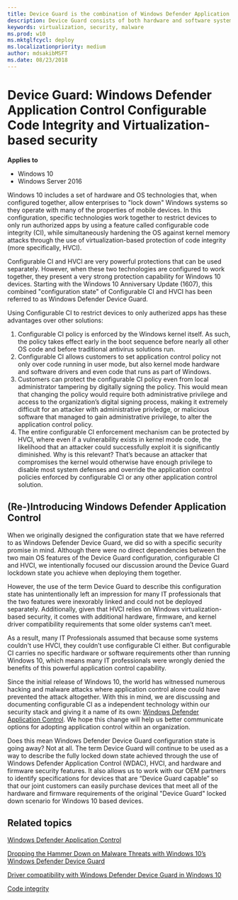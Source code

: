 ```yaml
---
title: Device Guard is the combination of Windows Defender Application Control and Virtualization-based security (Windows 10)
description: Device Guard consists of both hardware and software system integrity hardening capabilites that can be deployed separately or in combination.
keywords: virtualization, security, malware
ms.prod: w10
ms.mktglfcycl: deploy
ms.localizationpriority: medium
author: mdsakibMSFT
ms.date: 08/23/2018
---
```


# Device Guard: Windows Defender Application Control Configurable Code Integrity and Virtualization-based security

**Applies to**
-   Windows 10
-   Windows Server 2016

Windows 10 includes a set of hardware and OS technologies that, when configured together, allow enterprises to "lock down" Windows systems so they operate with many of the properties of mobile devices. In this configuration, specific technologies work together to restrict devices to only run authorized apps by using a feature called configurable code integrity (CI), while simultaneously hardening the OS against kernel memory attacks through the use of virtualization-based protection of code integrity (more specifically, HVCI). 

Configurable CI and HVCI are very powerful protections that can be used separately. However, when these two technologies are configured to work together, they present a very strong protection capability for Windows 10 devices. Starting with the Windows 10 Anniversary Update (1607), this combined "configuration state" of Configurable CI and HVCI has been referred to as Windows Defender Device Guard. 

Using Configurable CI to restrict devices to only autherized apps has these advantages over other solutions:

1. Configurable CI policy is enforced by the Windows kernel itself. As such, the policy takes effect early in the boot sequence before nearly all other OS code and before traditional antivirus solutions run. 
2. Configurable CI allows customers to set application control policy not only over code running in user mode, but also kernel mode hardware and software drivers and even code that runs as part of Windows. 
3. Customers can protect the configurable CI policy even from local administrator tampering by digitally signing the policy. This would mean that changing the policy would require both administrative privilege and access to the organization’s digital signing process, making it extremely difficult for an attacker with administrative privledge, or malicious software that managed to gain administrative privilege, to alter the application control policy. 
4. The entire configurable CI enforcement mechanism can be protected by HVCI, where even if a vulnerability exists in kernel mode code, the likelihood that an attacker could successfully exploit it is significantly diminished. Why is this relevant? That’s because an attacker that compromises the kernel would otherwise have enough privilege to disable most system defenses and override the application control policies enforced by configurable CI or any other application control solution.

## (Re-)Introducing Windows Defender Application Control

When we originally designed the configuration state that we have referred to as Windows Defender Device Guard, we did so with a specific security promise in mind. Although there were no direct dependencies between the two main OS features of the Device Guard configuration, configurable CI and HVCI, we intentionally focused our discussion around the Device Guard lockdown state you achieve when deploying them together. 

However, the use of the term Device Guard to describe this configuration state has unintentionally left an impression for many IT professionals that the two features were inexorably linked and could not be deployed separately. 
Additionally, given that HVCI relies on Windows virtualization-based security, it comes with additional hardware, firmware, and kernel driver compatibility requirements that some older systems can’t meet. 

As a result, many IT Professionals assumed that because some systems couldn't use HVCI, they couldn’t use configurable CI either. 
But configurable CI carries no specific hardware or software requirements other than running Windows 10, which means many IT professionals were wrongly denied the benefits of this powerful application control capability.

Since the initial release of Windows 10, the world has witnessed numerous hacking and malware attacks where application control alone could have prevented the attack altogether. With this in mind, we are discussing and documenting configurable CI as a independent technology within our security stack and giving it a name of its own: [Windows Defender Application Control](https://docs.microsoft.com/windows/security/threat-protection/windows-defender-application-control). 
We hope this change will help us better communicate options for adopting application control within an organization.

Does this mean Windows Defender Device Guard configuration state is going away? Not at all. The term Device Guard will continue to be used as a way to describe the fully locked down state achieved through the use of Windows Defender Application Control (WDAC), HVCI, and hardware and firmware security features. It also allows us to work with our OEM partners to identify specifications for devices that are “Device Guard capable” so that our joint customers can easily purchase devices that meet all of the hardware and firmware requirements of the original "Device Guard" locked down scenario for Windows 10 based devices.

## Related topics

[Windows Defender Application Control](https://docs.microsoft.com/windows/security/threat-protection/windows-defender-application-control)

[Dropping the Hammer Down on Malware Threats with Windows 10’s Windows Defender Device Guard](https://channel9.msdn.com/Events/Ignite/2015/BRK2336)

[Driver compatibility with Windows Defender Device Guard in Windows 10](https://blogs.msdn.microsoft.com/windows_hardware_certification/2015/05/22/driver-compatibility-with-device-guard-in-windows-10)

[Code integrity](https://technet.microsoft.com/library/dd348642.aspx)


